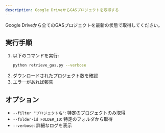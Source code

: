 ```yaml
---
description: Google DriveからGASプロジェクトを取得する
---
```


Google Driveから全てのGASプロジェクトを最新の状態で取得してください。

## 実行手順

1. 以下のコマンドを実行:
   ```bash
   python retrieve_gas.py --verbose
   ```
2. ダウンロードされたプロジェクト数を確認
3. エラーがあれば報告

## オプション

- `--filter "プロジェクト名"`: 特定のプロジェクトのみ取得
- `--folder-id FOLDER_ID`: 特定のフォルダから取得
- `--verbose`: 詳細なログを表示
